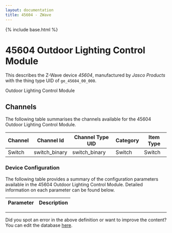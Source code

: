 ```yaml
---
layout: documentation
title: 45604 - ZWave
---
```


{% include base.html %}

# 45604 Outdoor Lighting Control Module

This describes the Z-Wave device *45604*, manufactured by *Jasco Products* with the thing type UID of ```ge_45604_00_000```. 

Outdoor Lighting Control Module


## Channels
The following table summarises the channels available for the 45604 Outdoor Lighting Control Module.

| Channel | Channel Id | Channel Type UID | Category | Item Type |
|---------|------------|------------------|----------|-----------|
| Switch | switch_binary | switch_binary | Switch | Switch |


### Device Configuration
The following table provides a summary of the configuration parameters available in the 45604 Outdoor Lighting Control Module.
Detailed information on each parameter can be found below.

| Parameter   | Description |
|-------------|-------------|


---

Did you spot an error in the above definition or want to improve the content?
You can edit the database [here](http://www.cd-jackson.com/index.php/zwave/zwave-device-database/zwave-device-list/devicesummary/47).
